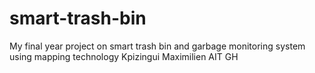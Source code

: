 # smart-trash-bin
My final year project on smart trash bin and garbage monitoring system using mapping technology
Kpizingui Maximilien AIT GH 
